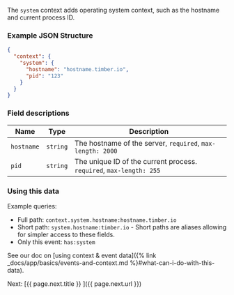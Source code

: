 The `system` context adds operating system context, such as the hostname and current process ID.


### Example JSON Structure

```json
{
  "context": {
    "system": {
      "hostname": "hostname.timber.io",
      "pid": "123"
    }
  }
}
```


### Field descriptions

Name | Type | Description
-----|------|------------
`hostname` | `string` | The hostname of the server, `required`, `max-length: 2000`
`pid` | `string` | The unique ID of the current process. `required`, `max-length: 255`


### Using this data

Example queries:

* Full path: `context.system.hostname:hostname.timber.io`
* Short path: `system.hostname:timber.io` - Short paths are aliases allowing for simpler access to these fields.
* Only this event: `has:system`

See our doc on [using context & event data]({% link _docs/app/basics/events-and-context.md %}#what-can-i-do-with-this-data).


<div class="next">
  Next: [{{ page.next.title }} <i class="fa fa-arrow-circle-right" aria-hidden="true"></i>]({{ page.next.url }})
</div>